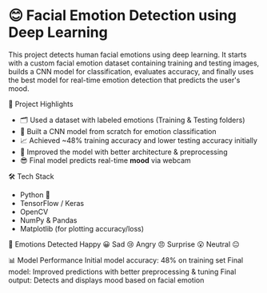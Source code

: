 # 😊 Facial Emotion Detection using Deep Learning

This project detects human facial emotions using deep learning. It starts with a custom facial emotion dataset containing training and testing images, builds a CNN model for classification, evaluates accuracy, and finally uses the best model for real-time emotion detection that predicts the user's mood.


📌 Project Highlights

  - 🗂️ Used a dataset with labeled emotions (Training & Testing folders)
  - 🧠 Built a CNN model from scratch for emotion classification
  - 📈 Achieved ~48% training accuracy and lower testing accuracy initially
  - 🎯 Improved the model with better architecture & preprocessing
  - 😎 Final model predicts real-time **mood** via webcam

🛠️ Tech Stack

  - Python 🐍
  - TensorFlow / Keras
  - OpenCV
  - NumPy & Pandas
  - Matplotlib (for plotting accuracy/loss)

🧠 Emotions Detected
  Happy 😀
  Sad 😢
  Angry 😠
  Surprise 😮
  Neutral 😐

📊 Model Performance
Initial model accuracy: 48% on training set
Final model: Improved predictions with better preprocessing & tuning
Final output: Detects and displays mood based on facial emotion


